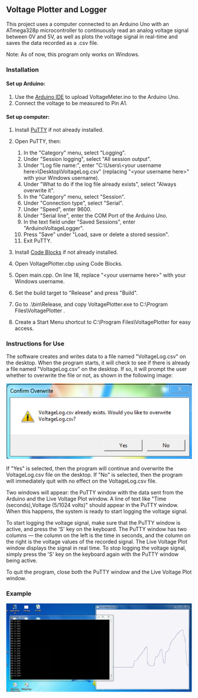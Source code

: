 ## Voltage Plotter and Logger

This project uses a computer connected to an Arduino Uno with an ATmega328p microcontroller to continuously read an analog voltage signal between 0V and 5V, as well as plots the voltage signal in real-time and saves the data recorded as a .csv file.

Note: As of now, this program only works on Windows.

### Installation
#### Set up Arduino:
1. Use the [Arduino IDE](https://www.arduino.cc/en/main/software) to upload VoltageMeter.ino to the Arduino Uno.
2. Connect the voltage to be measured to Pin A1.

#### Set up computer:
1. Install [PuTTY](https://www.chiark.greenend.org.uk/~sgtatham/putty/) if not already installed.
2. Open PuTTY, then:
	1. In the "Category" menu, select "Logging".
	2. Under "Session logging", select "All session output".
	3. Under "Log file name:", enter "C:\\Users\\\<your username here\>\\Desktop\\VoltageLog.csv" (replacing "\<your username here\>" with your Windows username).
	4. Under "What to do if the log file already exists", select "Always overwrite it".
	5. In the "Category" menu, select "Session".
	6. Under "Connection type", select "Serial".
	7. Under "Speed", enter 9600.
	8. Under "Serial line", enter the COM Port of the Arduino Uno.
	9. In the text field under "Saved Sessions", enter "ArduinoVoltageLogger".
	10. Press "Save" under "Load, save or delete a stored session".
	11. Exit PuTTY.

3. Install [Code Blocks](http://www.codeblocks.org/) if not already installed.
4. Open VoltagePlotter.cbp using Code Blocks.
5. Open main.cpp. On line 18, replace "\<your username here\>" with your Windows username.
6. Set the build target to "Release" and press "Build".
7. Go to .\\bin\\Release, and copy VoltagePlotter.exe to C:\\Program Files\\VoltagePlotter .
8. Create a Start Menu shortcut to C:\\Program Files\\VoltagePlotter for easy access.

### Instructions for Use

The software creates and writes data to a file named "VoltageLog.csv" on the desktop. When the program starts, it will check to see if there is already a file named "VoltageLog.csv" on the desktop. If so, it will prompt the user whether to overwrite the file or not, as shown in the following image: 

![](./prompt.png)

If "Yes" is selected, then the program will continue and overwrite the VoltageLog.csv file on the desktop. If "No" is selected, then the program will immediately quit with no effect on the VoltageLog.csv file.

Two windows will appear: the PuTTY window with the data sent from the Arduino and the Live Voltage Plot window. A line of text like "Time (seconds),Voltage (5/1024 volts)" should appear in the PuTTY window. When this happens, the system is ready to start logging the voltage signal.

To start logging the voltage signal, make sure that the PuTTY window is active, and press the 'S' key on the keyboard. The PuTTY window has two columns &mdash; the column on the left is the time in seconds, and the column on the right is the voltage values of the recorded signal. The Live Voltage Plot window displays the signal in real time. To stop logging the voltage signal, simply press the 'S' key on the keyboard again with the PuTTY window being active.

To quit the program, close both the PuTTY window and the Live Voltage Plot window.

### Example
![](./screenshot.png)
